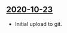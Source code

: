 ## [2020-10-23](https://github.com/faktaoklimatu/graphics/blob/b253427fcc97a23462362b3a7615fba73ef8dc32/Data%20visualization/Energetics/Czechia/Electricity%20production%2C%20consumption%20and%20emissions%20in%20Czechia/cs-elektrina-cr.ai)

- Initial upload to git.

